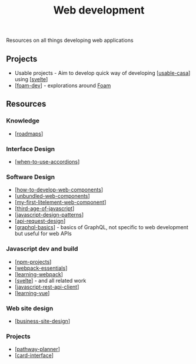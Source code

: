 ﻿---
title: Web development
---
Resources on all things developing web applications

## Projects

- Usable projects - Aim to develop quick way of developing [[usable-casa]] using [[svelte]]
- [[foam-dev]] - explorations around [Foam](https://foambubble.github.io/)

## Resources

### Knowledge

- [[roadmaps]]

### Interface Design

- [[when-to-use-accordions]]

### Software Design

- [[how-to-develop-web-components]]
- [[unbundled-web-components]]
- [[my-first-litelement-web-component]]
- [[third-age-of-javascript]]
- [[javascript-design-patterns]]
- [[api-request-design]]
- [[graphql-basics]] - basics of GraphQL, not specific to web development but useful for web APIs

### Javascript dev and build

- [[npm-projects]]
- [[webpack-essentials]]
- [[learning-webpack]]
- [[svelte]] - and all related work
- [[javascript-rest-api-client]]
- [[learning-vue]]

### Web site design

- [[business-site-design]]

### Projects

- [[pathway-planner]]
- [[card-interface]]



[//begin]: # "Autogenerated link references for markdown compatibility"
[usable-casa]: usable-casa/usable-casa "Usable CASA"
[svelte]: svelte/svelte "Svelte"
[foam-dev]: foam-dev/foam-dev "Explorations in Foam development"
[roadmaps]: roadmaps "Roadmaps for web development"
[when-to-use-accordions]: when-to-use-accordions "When to use accordions"
[how-to-develop-web-components]: ../how-to-develop-web-components "How to Develop Web Components"
[unbundled-web-components]: unbundled-web-components "Unbundled web components"
[my-first-litelement-web-component]: my-first-litelement-web-component "My First LitElement Web Component"
[third-age-of-javascript]: third-age-of-javascript "Third age of Javascript"
[javascript-design-patterns]: ../javascript-design-patterns "javascript-design-patterns"
[api-request-design]: api-request-design "Designing API request mechanisms"
[graphql-basics]: graphql-basics "GraphQL basics"
[npm-projects]: npm-projects "NPM Projects - How to"
[webpack-essentials]: webpack-essentials "Webpack essentials"
[learning-webpack]: webpack/learning-webpack "Learning Webpack"
[javascript-rest-api-client]: javascript-rest-api-client "Javascript REST API Client"
[learning-vue]: learning-vue "Learning Vue"
[business-site-design]: business-site-design "Business site design"
[pathway-planner]: pathway-planner "Pathway planner"
[card-interface]: ../card-interface "Card Interface"
[//end]: # "Autogenerated link references"